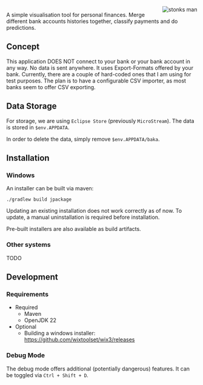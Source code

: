 <img src="icon.ico" alt="stonks man" style="float: right">

A simple visualisation tool for personal finances.
Merge different bank accounts histories together, classify payments and do predictions.

## Concept

This application DOES NOT connect to your bank or your bank account in any way. No data is sent anywhere.
It uses Export-Formats offered by your bank. Currently, there are a couple of hard-coded ones that I am using for test
purposes. The plan is to have a configurable CSV importer, as most banks seem to offer CSV exporting.

## Data Storage

For storage, we are using `Eclipse Store` (previously `MicroStream`). The data is stored in `$env.APPDATA`.

In order to delete the data, simply remove `$env.APPDATA/baka`.

## Installation

### Windows

An installer can be built via maven:

```shell
./gradlew build jpackage
```

Updating an existing installation does not work correctly as of now.
To update, a manual uninstallation is required before installation.

Pre-built installers are also available as build artifacts.

### Other systems

TODO

## Development

### Requirements

* Required
    * Maven
    * OpenJDK 22
* Optional
    * Building a windows installer: https://github.com/wixtoolset/wix3/releases

### Debug Mode

The debug mode offers additional (potentially dangerous) features. It can be toggled via `Ctrl + Shift + D`.